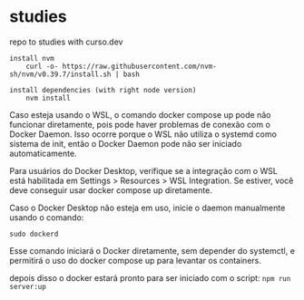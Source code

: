 # studies

repo to studies with curso.dev

```
install nvm
    curl -o- https://raw.githubusercontent.com/nvm-sh/nvm/v0.39.7/install.sh | bash

install dependencies (with right node version)
    nvm install
```

Caso esteja usando o WSL, o comando docker compose up pode não funcionar diretamente, pois pode haver problemas de conexão com o Docker Daemon. Isso ocorre porque o WSL não utiliza o systemd como sistema de init, então o Docker Daemon pode não ser iniciado automaticamente.

Para usuários do Docker Desktop, verifique se a integração com o WSL está habilitada em Settings > Resources > WSL Integration. Se estiver, você deve conseguir usar docker compose up diretamente.

Caso o Docker Desktop não esteja em uso, inicie o daemon manualmente usando o comando:

``` sudo dockerd ```

Esse comando iniciará o Docker diretamente, sem depender do systemctl, e permitirá o uso do docker compose up para levantar os containers.

depois disso o docker estará pronto para ser iniciado com o script:
``` npm run server:up ```